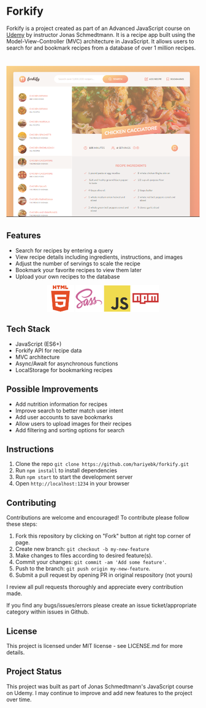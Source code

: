
# Forkify 

Forkify is a project created as part of an Advanced JavaScript course on [Udemy](https://www.udemy.com/course/the-complete-javascript-course/) by instructor Jonas Schmedtmann. It is a recipe app built using the Model-View-Controller (MVC) architecture in JavaScript. It allows users to search for and bookmark recipes from a database of over 1 million recipes.

<h1 align="center">
    <img src="demo.png"/>
</h1>

## Features

- Search for recipes by entering a query
- View recipe details including ingredients, instructions, and images 
- Adjust the number of servings to scale the recipe 
- Bookmark your favorite recipes to view them later
- Upload your own recipes to the database

<p align="center">
<img src="https://github.com/devicons/devicon/blob/master/icons/html5/html5-plain-wordmark.svg" alt="html5"  width="70" height="70"/>
<img src = "https://github.com/devicons/devicon/blob/master/icons/sass/sass-original.svg" alt="sass"  width="70" height="70"/>
<img src="https://github.com/devicons/devicon/blob/master/icons/javascript/javascript-original.svg" alt="javascript" width="70" height="70"/>
<img src = "https://github.com/devicons/devicon/blob/master/icons/npm/npm-original-wordmark.svg"alt="npm"  width="70" height="70"/>
</p>

## Tech Stack

- JavaScript (ES6+)
- Forkify API for recipe data 
- MVC architecture
- Async/Await for asynchronous functions
- LocalStorage for bookmarking recipes

## Possible Improvements

- Add nutrition information for recipes 
- Improve search to better match user intent 
- Add user accounts to save bookmarks 
- Allow users to upload images for their recipes
- Add filtering and sorting options for search

## Instructions

1. Clone the repo ``` git clone https://github.com/hariyebk/forkify.git ```
2. Run `npm install` to install dependencies
3. Run `npm start` to start the development server
4. Open `http://localhost:1234` in your browser

## Contributing 

Contributions are welcome and encouraged! To contribute please follow these steps:

1. Fork this repository by clicking on "Fork" button at right top corner of page.
2. Create new branch: `git checkout -b my-new-feature`
3. Make changes to files according to desired feature(s).
4. Commit your changes: `git commit -am 'Add some feature'`.
5. Push to the branch: `git push origin my-new-feature`.
6. Submit a pull request by opening PR in original respository (not yours)

I review all pull requests thoroughly and appreciate every contribution made.


If you find any bugs/issues/errors please create an issue ticket/appropriate category within issues in Github.


## License

This project is licensed under MIT license - see LICENSE.md for more details.

## Project Status

This project was built as part of Jonas Schmedtmann's JavaScript course on Udemy. I may continue to improve and add new features to the project over time.
